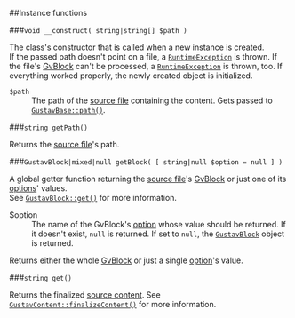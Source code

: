 ##Instance functions

###`void __construct( string|string[] $path )`

The class's constructor that is called when a new instance is created.  
If the passed path doesn't point on a file, a [`RuntimeException`](http://php.net/manual/en/class.runtimeexception.php) is thrown. If the file's [GvBlock](GvBlock) can't be processed, a [`RuntimeException`](http://php.net/manual/en/class.runtimeexception.php) is thrown, too.
If everything worked properly, the newly created object is initialized.

<dl>
    <dt><code>$path</code></dt>
    <dd>The path of the <a href="Source-files">source file</a> containing the content. Gets passed to <a href="Private-API%3a-GustavBase#string-path-stringstring-path_segment--stringstring-path_segment--stringstring---"><code>GustavBase::path()</code></a>.</dd>
</dl>

###`string getPath()`

Returns the [source file](Source-files)'s path.

###`GustavBlock|mixed|null getBlock( [ string|null $option = null ] )`

A global getter function returning the [source file](Source-files)'s [GvBlock](GvBlock) or just one of its [options](GvBlock-options)' values.  
See [`GustavBlock::get()`](Public-API%3a-GustavBlock#arraymixednull-get--stringnull-option--null--) for more information.
 
<dl>
    <dt>$option</dt>
    <dd>The name of the GvBlock's <a href="GvBlock-options">option</a> whose value should be returned. If it doesn't exist, <code>null</code> is returned. If set to <code>null</code>, the <a href="API#gustavblock"><code>GustavBlock</code></a> object is returned.</dd>
</dl>

Returns either the whole [GvBlock](GvBlock) or just a single [option](GvBlock-options)'s value.

###`string get()`

Returns the finalized [source content](Source-content). See [`GustavContent::finalizeContent()`](Private-API%3a-GustavContent#string-finalizecontent-string-content-array-gvblock--bool-convert_content--true--) for more information.